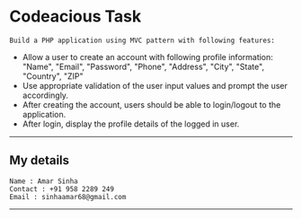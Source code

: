 # Codeacious Task
    Build a PHP application using MVC pattern with following features:
- Allow a user to create an account with following profile information: "Name", "Email", "Password", "Phone", "Address", "City", "State", "Country", "ZIP"
- Use appropriate validation of the user input values and prompt the user accordingly.
- After creating the account, users should be able to login/logout to the application.
- After login, display the profile details of the logged in user.

---

## My details 
    Name : Amar Sinha
    Contact : +91 958 2289 249
    Email : sinhaamar68@gmail.com

--- 

